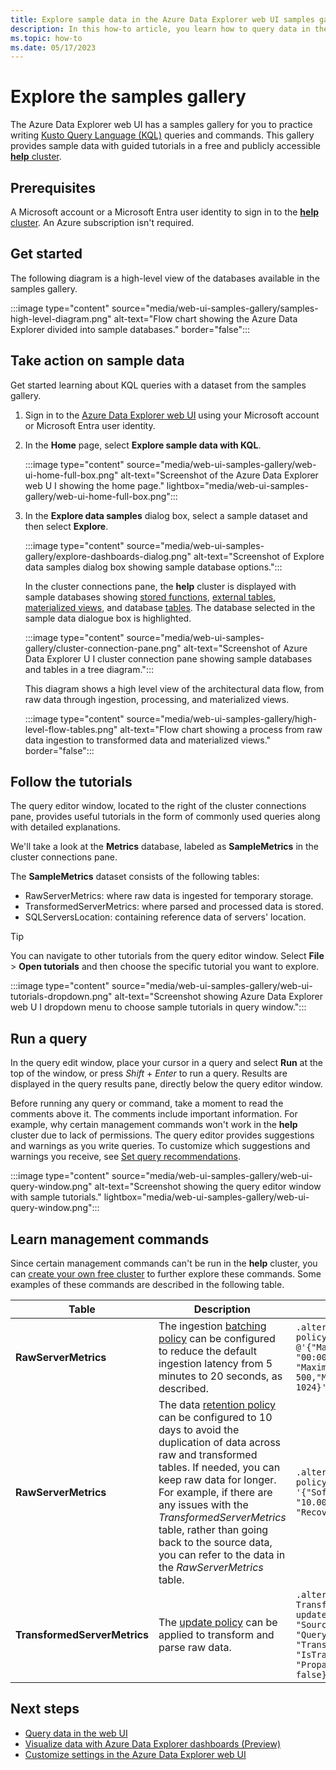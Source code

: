 ```yaml
---
title: Explore sample data in the Azure Data Explorer web UI samples gallery
description: In this how-to article, you learn how to query data in the samples gallery in the Azure Data Explorer web UI.
ms.topic: how-to
ms.date: 05/17/2023
---
```

# Explore the samples gallery

The Azure Data Explorer web UI has a samples gallery for you to practice writing [Kusto Query Language (KQL)](kusto/query/index.md) queries and commands. This gallery provides sample data with guided tutorials in a free and publicly accessible [**help** cluster](https://dataexplorer.azure.com/clusters/help).

## Prerequisites

A Microsoft account or a Microsoft Entra user identity to sign in to the [**help** cluster](https://dataexplorer.azure.com/clusters/help). An Azure subscription isn't required.

## Get started

The following diagram is a high-level view of the databases available in the samples gallery.

:::image type="content" source="media/web-ui-samples-gallery/samples-high-level-diagram.png" alt-text="Flow chart showing the Azure Data Explorer divided into sample databases." border="false":::

## Take action on sample data

Get started learning about KQL queries with a dataset from the samples gallery.

1. Sign in to the [Azure Data Explorer web UI](https://dataexplorer.azure.com/home) using your Microsoft account or Microsoft Entra user identity.

1. In the **Home** page, select **Explore sample data with KQL**.

    :::image type="content" source="media/web-ui-samples-gallery/web-ui-home-full-box.png" alt-text="Screenshot of the Azure Data Explorer web U I showing the home page." lightbox="media/web-ui-samples-gallery/web-ui-home-full-box.png":::

1. In the **Explore data samples** dialog box, select a sample dataset and then select **Explore**.

    :::image type="content" source="media/web-ui-samples-gallery/explore-dashboards-dialog.png" alt-text="Screenshot of Explore data samples dialog box showing sample database options.":::

    In the cluster connections pane, the **help** cluster is displayed with sample databases showing [stored functions](kusto/query/schema-entities/stored-functions.md), [external tables](kusto/query/schema-entities/externaltables.md), [materialized views](kusto/management/materialized-views/materialized-view-overview.md), and database [tables](kusto/query/schema-entities/tables.md). The database selected in the sample data dialogue box is highlighted.

    :::image type="content" source="media/web-ui-samples-gallery/cluster-connection-pane.png" alt-text="Screenshot of Azure Data Explorer U I cluster connection pane showing sample databases and tables in a tree diagram.":::

    This diagram shows a high level view of the architectural data flow, from raw data through ingestion, processing, and materialized views.

    :::image type="content" source="media/web-ui-samples-gallery/high-level-flow-tables.png" alt-text="Flow chart showing a process from raw data ingestion to transformed data and materialized views." border="false":::

## Follow the tutorials

The query editor window, located to the right of the cluster connections pane, provides useful tutorials in the form of commonly used queries along with detailed explanations.

We'll take a look at the **Metrics** database, labeled as **SampleMetrics** in the cluster connections pane.

The **SampleMetrics** dataset consists of the following tables:

* RawServerMetrics: where raw data is ingested for temporary storage.
* TransformedServerMetrics: where parsed and processed data is stored.
* SQLServersLocation: containing reference data of servers' location.

> [!TIP]
> You can navigate to other tutorials from the query editor window. Select **File** > **Open tutorials** and then choose the specific tutorial you want to explore.
>
> :::image type="content" source="media/web-ui-samples-gallery/web-ui-tutorials-dropdown.png" alt-text="Screenshot showing Azure Data Explorer web U I dropdown menu to choose sample tutorials in query window.":::

## Run a query

In the query edit window, place your cursor in a query and select **Run** at the top of the window, or press *Shift* + *Enter* to run a query. Results are displayed in the query results pane, directly below the query editor window.

Before running any query or command, take a moment to read the comments above it. The comments include important information. For example, why certain management commands won't work in the **help** cluster due to lack of permissions. The query editor provides suggestions and warnings as you write queries. To customize which suggestions and warnings you receive, see [Set query recommendations](web-customize-settings.md#set-query-recommendations).

:::image type="content" source="media/web-ui-samples-gallery/web-ui-query-window.png" alt-text="Screenshot showing the query editor window with sample tutorials." lightbox="media/web-ui-samples-gallery/web-ui-query-window.png":::

## Learn management commands

Since certain management commands can't be run in the **help** cluster, you can [create your own free cluster](start-for-free-web-ui.md) to further explore these commands. Some examples of these commands are described in the following table.

| Table | Description | Command |
|--|--|--|
| **RawServerMetrics** | The ingestion [batching policy](kusto/management/batchingpolicy.md) can be configured to reduce the default ingestion latency from 5 minutes to 20 seconds, as described. | `.alter table RawServerMetrics policy ingestionbatching @'{"MaximumBatchingTimeSpan": "00:00:20", "MaximumNumberOfItems": 500,"MaximumRawDataSizeMB": 1024}'` |
| **RawServerMetrics** | The data [retention policy](kusto/management/retentionpolicy.md) can be configured to 10 days to avoid the duplication of data across raw and transformed tables. If needed, you can keep raw data for longer. For example, if there are any issues with the *TransformedServerMetrics* table, rather than going back to the source data, you can refer to the data in the *RawServerMetrics* table. | `.alter table RawServerMetrics policy retention '{"SoftDeletePeriod": "10.00:00:00", "Recoverability": "Enabled"}'` |
| **TransformedServerMetrics** | The [update policy](kusto/management/updatepolicy.md) can be applied to transform and parse raw data. | `.alter table TransformedServerMetrics policy update @'[{"IsEnabled": true, "Source": "RawServerMetrics", "Query": "Transform_RawServerMetrics()", "IsTransactional": true, "PropagateIngestionProperties": false}]'` |

## Next steps

* [Query data in the web UI](web-ui-query-overview.md)
* [Visualize data with Azure Data Explorer dashboards (Preview)](azure-data-explorer-dashboards.md)
* [Customize settings in the Azure Data Explorer web UI](web-customize-settings.md)
